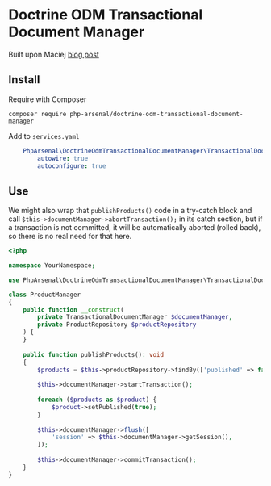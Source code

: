 # Doctrine ODM Transactional Document Manager

Built upon Maciej [blog post](https://zgadzaj.com/development/mongodb/mongodb-multi-document-transactions-in-symfony-4-with-doctrine-and-mongodb-odm-bundle)

## Install

Require with Composer

```
composer require php-arsenal/doctrine-odm-transactional-document-manager 
```

Add to `services.yaml`

```yaml
    PhpArsenal\DoctrineOdmTransactionalDocumentManager\TransactionalDocumentManager:
        autowire: true
        autoconfigure: true
```

## Use

We might also wrap that `publishProducts()` code in a try-catch block and call `$this->documentManager->abortTransaction();` in its catch section, but if a transaction is not committed, it will be automatically aborted (rolled back), so there is no real need for that here.

```php
<?php

namespace YourNamespace;

use PhpArsenal\DoctrineOdmTransactionalDocumentManager\TransactionalDocumentManager;

class ProductManager
{
    public function __construct(
        private TransactionalDocumentManager $documentManager, 
        private ProductRepository $productRepository
    ) {
    }
 
    public function publishProducts(): void
    {
        $products = $this->productRepository->findBy(['published' => false]);
 
        $this->documentManager->startTransaction();
 
        foreach ($products as $product) {
            $product->setPublished(true);
        }
 
        $this->documentManager->flush([
            'session' => $this->documentManager->getSession(),
        ]);
 
        $this->documentManager->commitTransaction();
    }
}
```
